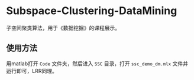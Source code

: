 # Subspace-Clustering-DataMining
子空间聚类算法，用于《数据挖掘》的课程展示。

## 使用方法

用matlab打开 `Code` 文件夹，然后进入 `SSC` 目录，打开 `ssc_demo_dm.mlx` 文件并运行即可，LRR同理。
